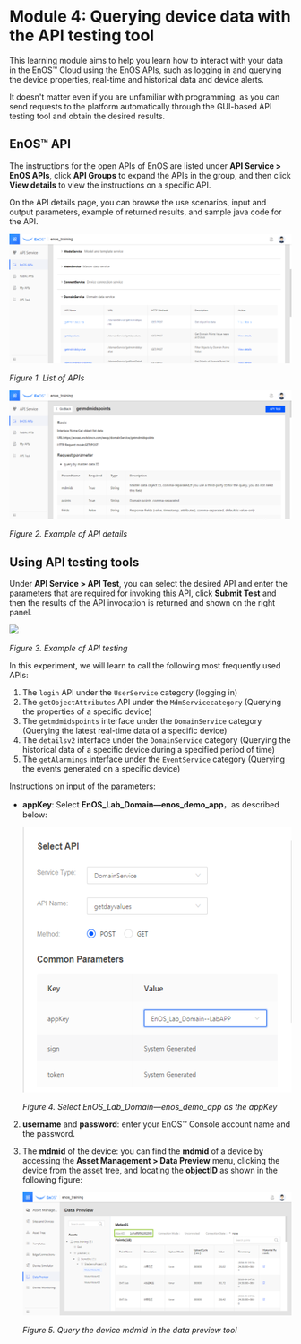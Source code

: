 # Module 4: Querying device data with the API testing tool

This learning module aims to help you learn how to interact with your data in the EnOS™ Cloud using the EnOS APIs, such as logging in and querying the device properties, real-time and historical data and device alerts.

It doesn't matter even if you are unfamiliar with programming, as you can send requests to the platform automatically through the GUI-based API testing tool and obtain the desired results.

## EnOS™ API

The instructions for the open APIs of EnOS are listed under **API Service > EnOS APIs**, click **API Groups** to expand the APIs in the group, and then click **View details** to view the instructions on a specific API.

On the API details page, you can browse the use scenarios, input and output parameters, example of returned results, and sample java code for the API.

![](media/module_4_List_of_APIs.png)

*Figure 1. List of APIs*

![](media/module_4_Example_of_API_details.png)

*Figure 2. Example of API details*

## Using API testing tools

Under **API Service > API Test**, you can select the desired API and enter the parameters that are required for invoking this API, click  **Submit Test** and then the results of the API invocation is returned and shown on the right panel.

![](media/module_4_Example_of_API_testing.png)

*Figure 3. Example of API testing*

In this experiment, we will learn to call the following most frequently used APIs:

1.  The `login` API under the `UserService` category (logging in)
2.  The `getObjectAttributes` API under the `MdmServicecategory` (Querying the properties of a specific device)
3.  The `getmdmidspoints` interface under the `DomainService` category (Querying the latest real-time data of a specific device)
4.  The `detailsv2` interface under the `DomainService` category (Querying the historical data of a specific device during a specified period of time)
5.  The `getAlarmings` interface under the `EventService` category (Querying the events generated on a specific device)

Instructions on input of the parameters:

- **appKey**: Select **EnOS_Lab_Domain—enos_demo_app**，as described below:

    ![](media/module_4_select_EnOS_Lab_Domain.png)

    *Figure 4. Select EnOS_Lab_Domain—enos_demo_app as the appKey*

2.  **username** and **password**: enter your EnOS™ Console account name and the password.

3.  The **mdmid** of the device: you can find the **mdmid** of a device by accessing the **Asset Management > Data Preview** menu, clicking the device from the asset tree, and locating the **objectID** as shown in the following figure:

    ![](media/module_4_Query_the_device_mdmid_in_the_data_preview_tools.png)

    *Figure 5. Query the device mdmid in the data preview tool*
